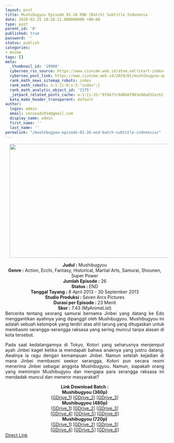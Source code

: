```yaml
---
layout: post
title: Mushibugyou Episode 01-26 END [Batch] Subtitle Indonesia
date: 2020-02-25 10:28:21.000000000 +00:00
type: post
parent_id: '0'
published: true
password: ''
status: publish
categories:
- Anime
tags: []
meta:
  _thumbnail_id: '19960'
  cyberseo_rss_source: https://www.ciunime.web.id/atom.xml?start-index=1201&max-results=150
  cyberseo_post_link: https://www.ciunime.web.id/2019/01/mushibugyou-episode-01-26-end-batch.html
  rank_math_news_sitemap_robots: index
  rank_math_robots: a:1:{i:0;s:5:"index";}
  rank_math_analytic_object_id: '2175'
  _jetpack_related_posts_cache: a:1:{s:32:"8f6677c9d6b0f903e98ad32ec61f8deb";a:2:{s:7:"expires";i:1642674630;s:7:"payload";a:0:{}}}
  kata_make_header_transparent: default
author:
  login: admin
  email: senseads014@gmail.com
  display_name: admin
  first_name: ''
  last_name: ''
permalink: "/mushibugyou-episode-01-26-end-batch-subtitle-indonesia/"
---
```

<div class="separator" style="clear: both; text-align: center;"><a href="https://3.bp.blogspot.com/-VSffQocD15k/XDhd5E9dNFI/AAAAAAAAHD0/sWa6vnDqm1c7SMQuNoJicJiVq9uCpe4SACLcBGAs/s1600/Mushibugyou.jpg" imageanchor="1" style="margin-left: 1em; margin-right: 1em;"><img border="0" data-original-height="720" data-original-width="1280" height="360" src="{{ site.baseurl }}/assets/2020/02/Mushibugyou.jpg" width="640" /></a></div>
<p>
<div style="text-align: center;"><b>Judul :</b> Mushibugyou</div>
<div style="text-align: center;"><b><b>Genre :</b></b> Action, Ecchi, Fantasy, Historical, Martial Arts, Samurai, Shounen, Super Power</div>
<div style="text-align: center;"><b>Jumlah Episode :</b> 26<br /><b>Status :&nbsp;</b>END<br /><b>Tanggal Tayang :</b> 8 April 2013 - 30 September 2013<br /><b>Studio Produksi : </b>Seven Arcs Pictures<br /><b>Durasi per Episode :&nbsp;</b>23 Menit</div>
<div style="text-align: center;"><b>Skor :</b> 7.43 (MyAnimeList)</div>
<div style="text-align: justify;"></div>
<div style="text-align: justify;">Bercerita tentang seorang samurai bernama Jinbei yang datang ke Edo menggantikan ayahnya yang dipanggil oleh Mushibugyou. Mushibugyou ini adalah sebuah kelompok yang terdiri atas ahli tarung yang ditugaskan untuk membasmi serangga-serangga raksasa yang sering muncul tanpa alasan di kota tersebut.</p>
<p>Pada saat kedatangannya di Tokyo, Kotori yang seharusnya menjemput ayah Jinbei kaget ketika ia mendapati bahwa anaknya yang justru datang. Awalnya ia ragu dengan kemampuan Jinbei. Namun setelah kejadian di mana Jinbei membasmi seekor serangga, Kotori pun secara resmi menerima Jinbei sebagai anggota Mushibugyou. Namun, siapakah orang yang memimpin Mushibugyou dan mengapa para serangga raksasa ini mendadak muncul dan meneror masyarakat?</p></div>
<div style="text-align: justify;"></div>
<div style="text-align: justify;"></div>
<div style="text-align: center;"><b>Link Download Batch :</b></div>
<div style="text-align: center;">
<div style="text-align: center;"><b>Mushibugyou (360p)</b></div>
</div>
<div style="text-align: center;">[<a href="https://drive.google.com/uc?id=11RYesAPVfzlpbYyqxJRd-6KAZ73gN2gB" target="_blank" rel="noopener">GDrive_1</a>] [<a href="https://drive.google.com/uc?id=1rQLLisv8Y-E5Wl-op1je4WM8XqT2pLN0" target="_blank" rel="noopener">GDrive_2</a>] [<a href="https://drive.google.com/uc?id=1Oyu21khxSXW6xPeagyAOCWv_2L4cj79h" target="_blank" rel="noopener">GDrive_3</a>]</div>
<div style="text-align: center;"></div>
<div style="text-align: center;"><b>Mushibugyou (480p)</b><br />[<a href="https://drive.google.com/uc?id=1HrD6pLuLwsx0afgamml1enb7xYEa8GsJ" target="_blank" rel="noopener">GDrive_1</a>] [<a href="https://drive.google.com/uc?id=14iXZivGiGNFYNel7YKVH_u5puzz5eA2K" target="_blank" rel="noopener">GDrive_2</a>] [<a href="https://drive.google.com/uc?id=1e8QYOsNro5IIr0PXetICFpApU8aJswFs" target="_blank" rel="noopener">GDrive_3</a>]<br />[<a href="https://drive.google.com/uc?id=1s-yksoYI4WP5oa1tyoEPzR8XfW_lfMbt" target="_blank" rel="noopener">GDrive_4</a>] [<a href="https://drive.google.com/uc?id=137Xg2lc3GK3ERTka3nbdbUkWmMU7xJFE" target="_blank" rel="noopener">GDrive_5</a>] [<a href="https://drive.google.com/uc?id=1wLI26MVOm9E0dYcbYOqt1ikIAOKZoSo_" target="_blank" rel="noopener">GDrive_6</a>]</div>
<div style="text-align: center;"><b>Mushibugyou (720p)</b><br />[<a href="https://drive.google.com/uc?id=1YPlW_Mfrg0ar1N_KxZRw6GNdF3XFNph9" target="_blank" rel="noopener">GDrive_1</a>] [<a href="https://drive.google.com/uc?id=1ACFSAgNacNbS6_twp14IX7-9pOIWsObe" target="_blank" rel="noopener">GDrive_2</a>] [<a href="https://drive.google.com/uc?id=1sHgJbCyth1g33yhPmLb_HLmElnbVanrB" target="_blank" rel="noopener">GDrive_3</a>]<br />[<a href="https://drive.google.com/uc?id=1D4-7jTujV10HeM6OgQqOrnH7OLkaP81R" target="_blank" rel="noopener">GDrive_4</a>] [<a href="https://drive.google.com/uc?id=1PZou3R1s46eHpGGLHVq7nHg_XyJwi3th" target="_blank" rel="noopener">GDrive_5</a>] [<a href="https://drive.google.com/uc?id=1LyOUjFQ9NNyukxqiqGsnY2_Pc1XBStku" target="_blank" rel="noopener">GDrive_6</a>]</div>
<link rel="stylesheet" href="https://cdnjs.cloudflare.com/ajax/libs/font-awesome/4.7.0/css/font-awesome.min.css" />
<div class="divbtn"> <a href="https://handymansurrender.com/fihup8buzv?key=94550f7ce39444073321dde3b8782f97" class="btn"><i class="fa fa-download"></i> Direct Link</a> </div>
